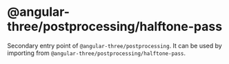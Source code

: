 # @angular-three/postprocessing/halftone-pass

Secondary entry point of `@angular-three/postprocessing`. It can be used by importing from `@angular-three/postprocessing/halftone-pass`.
